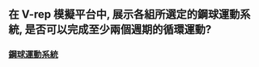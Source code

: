 ## 在 V-rep 模擬平台中, 展示各組所選定的鋼球運動系統, 是否可以完成至少兩個週期的循環運動?

### [鋼球運動系統](https://www.youtube.com/watch?v=8643UNYebXk)

### 



